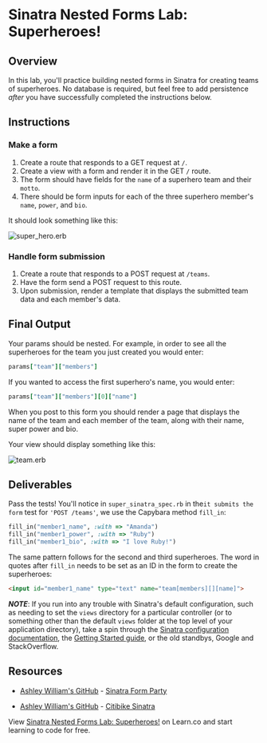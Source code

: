 # Sinatra Nested Forms Lab: Superheroes!

## Overview

In this lab, you'll practice building nested forms in Sinatra for creating teams of superheroes. No database is required, but feel free to add persistence *after* you have successfully completed the instructions below.

## Instructions

### Make a form

1. Create a route that responds to a GET request at `/`.
2. Create a view with a form and render it in the GET `/` route.
3. The form should have fields for the `name` of a superhero team and their `motto`.
4. There should be form inputs for each of the three superhero member's `name`, `power`, and `bio`.

It should look something like this:

![super_hero.erb](http://i.imgur.com/Ws3nCIC.png)

### Handle form submission

1. Create a route that responds to a POST request at `/teams`.
2. Have the form send a POST request to this route.
3. Upon submission, render a template that displays the submitted team data and each member's data.

## Final Output

Your params should be nested. For example, in order to see all the superheroes for the team you just created you would enter: 

```ruby
params["team"]["members"]
```
If you wanted to access the first superhero's name, you would enter:

```ruby
params["team"]["members"][0]["name"]
```

When you post to this form you should render a page that displays the name of the team and each member of the team, along with their name, super power and bio.

Your view should display something like this:

![team.erb](http://i.imgur.com/SsVQ5e0.png)

## Deliverables

Pass the tests! You'll notice in `super_sinatra_spec.rb` in the`it submits the form` test for `'POST /teams'`, we use the Capybara method `fill_in`:

```ruby
fill_in("member1_name", :with => "Amanda")
fill_in("member1_power", :with => "Ruby")
fill_in("member1_bio", :with => "I love Ruby!")
```

The same pattern follows for the second and third superheroes. The word in quotes after `fill_in` needs to be set as an ID in the form to create the superheroes:

```html
<input id="member1_name" type="text" name="team[members][][name]">
```

***NOTE***: If you run into any trouble with Sinatra's default configuration, such as needing to set the `views` directory for a particular controller (or to something other than the default `views` folder at the top level of your application directory), take a spin through the [Sinatra configuration documentation](http://www.sinatrarb.com/configuration.html), the [Getting Started guide](http://www.sinatrarb.com/intro), or the old standbys, Google and StackOverflow.

## Resources

* [Ashley William's GitHub](https://github.com/ashleygwilliams/) - [Sinatra Form Party](https://github.com/ashleygwilliams/sinatra-form-party)

* [Ashley William's GitHub](https://github.com/ashleygwilliams/) - [Citibike Sinatra](https://github.com/ashleygwilliams/citibike-sinatra)

<p data-visibility='hidden'>View <a href='https://learn.co/lessons/sinatra-nested-forms-lab-superheros'>Sinatra Nested Forms Lab: Superheroes!</a> on Learn.co and start learning to code for free.</p>
